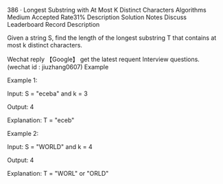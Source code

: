 386 · Longest Substring with At Most K Distinct Characters
Algorithms
Medium
Accepted Rate31%
Description
Solution
Notes
Discuss
Leaderboard
Record
Description

Given a string S, find the length of the longest substring T that contains at most k distinct characters.

Wechat reply 【Google】 get the latest requent Interview questions. (wechat id : jiuzhang0607)
Example

Example 1:

Input: S = "eceba" and k = 3

Output: 4

Explanation: T = "eceb"

Example 2:

Input: S = "WORLD" and k = 4

Output: 4

Explanation: T = "WORL" or "ORLD"
